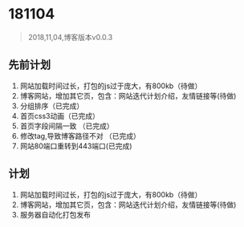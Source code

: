 # 181104
> 2018,11,04,博客版本v0.0.3

## 先前计划
1. 网站加载时间过长，打包的js过于庞大，有800kb（待做）
2. 博客网站，增加其它页，包含：网站迭代计划介绍，友情链接等(待做)
3. 分组排序（已完成）
4. 首页css3动画（已完成）
5. 首页字段间隔一致 （已完成）
6. 修改tag,导致博客路径不对 （已完成）
7. 网站80端口重转到443端口(已完成)

## 计划
1. 网站加载时间过长，打包的js过于庞大，有800kb（待做）
2. 博客网站，增加其它页，包含：网站迭代计划介绍，友情链接等(待做)
3. 服务器自动化打包发布